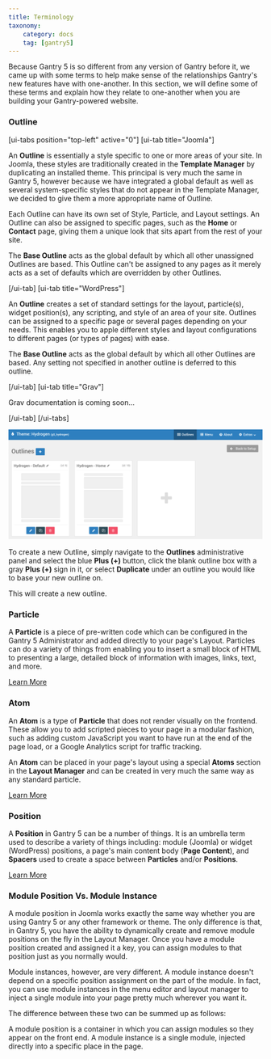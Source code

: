 ```yaml
---
title: Terminology
taxonomy:
    category: docs
    tag: [gantry5]
---
```


Because Gantry 5 is so different from any version of Gantry before it, we came up with some terms to help make sense of the relationships Gantry's new features have with one-another. In this section, we will define some of these terms and explain how they relate to one-another when you are building your Gantry-powered website.

### Outline

[ui-tabs position="top-left" active="0"]
[ui-tab title="Joomla"]

An **Outline** is essentially a style specific to one or more areas of your site. In Joomla, these styles are traditionally created in the **Template Manager** by duplicating an installed theme. This principal is very much the same in Gantry 5, however because we have integrated a global default as well as several system-specific styles that do not appear in the Template Manager, we decided to give them a more appropriate name of Outline.

Each Outline can have its own set of Style, Particle, and Layout settings. An Outline can also be assigned to specific pages, such as the **Home** or **Contact** page, giving them a unique look that sits apart from the rest of your site.

The **Base Outline** acts as the global default by which all other unassigned Outlines are based. This Outline can't be assigned to any pages as it merely acts as a set of defaults which are overridden by other Outlines.

[/ui-tab]
[ui-tab title="WordPress"]

An **Outline** creates a set of standard settings for the layout, particle(s), widget position(s), any scripting, and style of an area of your site. Outlines can be assigned to a specific page or several pages depending on your needs. This enables you to apple different styles and layout configurations to different pages (or types of pages) with ease.

The **Base Outline** acts as the global default by which all other Outlines are based. Any setting not specified in another outline is deferred to this outline.

[/ui-tab]
[ui-tab title="Grav"]

Grav documentation is coming soon...

[/ui-tab]
[/ui-tabs]

![Creating a Outline](getting_started_3.png?classes=shadow,border)

To create a new Outline, simply navigate to the **Outlines** administrative panel and select the blue **Plus (+)** button, click the blank outline box with a gray **Plus (+)** sign in it, or select **Duplicate** under an outline you would like to base your new outline on.

This will create a new outline.

### Particle

A **Particle** is a piece of pre-written code which can be configured in the Gantry 5 Administrator and added directly to your page's Layout. Particles can do a variety of things from enabling you to insert a small block of HTML to presenting a large, detailed block of information with images, links, text, and more.

<a href="../particles/particles" class="button"><i class="fa fa-fw fa-graduation-cap"></i> Learn More</a>

### Atom

An **Atom** is a type of **Particle** that does not render visually on the frontend. These allow you to add scripted pieces to your page in a modular fashion, such as adding custom JavaScript you want to have run at the end of the page load, or a Google Analytics script for traffic tracking.

An **Atom** can be placed in your page's layout using a special **Atoms** section in the **Layout Manager** and can be created in very much the same way as any standard particle.

<a href="../particles/particles#atoms" class="button"><i class="fa fa-fw fa-graduation-cap"></i> Learn More</a>

### Position

A **Position** in Gantry 5 can be a number of things. It is an umbrella term used to describe a variety of things including: module (Joomla) or widget (WordPress) positions, a page's main content body (**Page Content**), and **Spacers** used to create a space between **Particles** and/or **Positions**.

<a href="../particles/particles#positions" class="button"><i class="fa fa-fw fa-graduation-cap"></i> Learn More</a>

### Module Position Vs. Module Instance

A module position in Joomla works exactly the same way whether you are using Gantry 5 or any other framework or theme. The only difference is that, in Gantry 5, you have the ability to dynamically create and remove module positions on the fly in the Layout Manager. Once you have a module position created and assigned it a key, you can assign modules to that position just as you normally would.

Module instances, however, are very different. A module instance doesn't depend on a specific position assignment on the part of the module. In fact, you can use module instances in the menu editor and layout manager to inject a single module into your page pretty much wherever you want it. 

The difference between these two can be summed up as follows: 

A module position is a container in which you can assign modules so they appear on the front end. A module instance is a single module, injected directly into a specific place in the page.